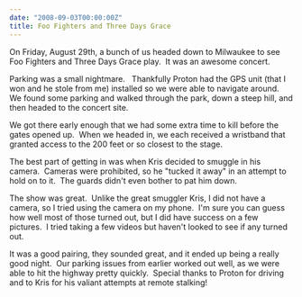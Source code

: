 ```yaml
---
date: "2008-09-03T00:00:00Z"
title: Foo Fighters and Three Days Grace
---
```

On Friday, August 29th, a bunch of us headed down to Milwaukee to see Foo Fighters and Three Days Grace play.  It was an awesome concert.

Parking was a small nightmare.   Thankfully Proton had the GPS unit (that I won and he stole from me) installed so we were able to navigate around.  We found some parking and walked through the park, down a steep hill, and then headed to the concert site.

We got there early enough that we had some extra time to kill before the gates opened up.  When we headed in, we each received a wristband that granted access to the 200 feet or so closest to the stage.

The best part of getting in was when Kris decided to smuggle in his camera.  Cameras were prohibited, so he "tucked it away" in an attempt to hold on to it.  The guards didn't even bother to pat him down.

The show was great.  Unlike the great smuggler Kris, I did not have a camera, so I tried using the camera on my phone.  I'm sure you can guess how well most of those turned out, but I did have success on a few pictures.  I tried taking a few videos but haven't looked to see if any turned out.

It was a good pairing, they sounded great, and it ended up being a really good night.  Our parking issues from earlier worked out well, as we were able to hit the highway pretty quickly.  Special thanks to Proton for driving and to Kris for his valiant attempts at remote stalking!
